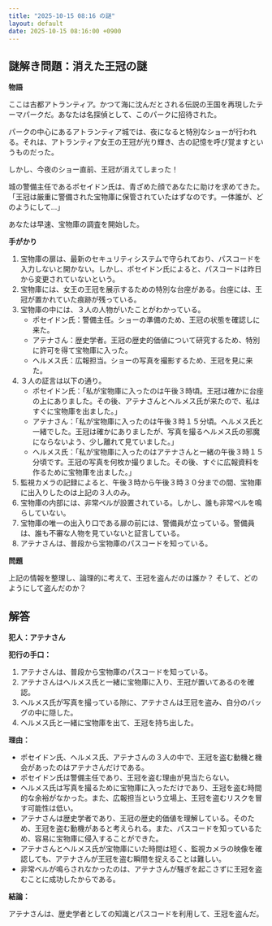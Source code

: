 ```yaml
---
title: "2025-10-15 08:16 の謎"
layout: default
date: 2025-10-15 08:16:00 +0900
---
```

## 謎解き問題：消えた王冠の謎

**物語**

ここは古都アトランティア。かつて海に沈んだとされる伝説の王国を再現したテーマパークだ。あなたは名探偵として、このパークに招待された。

パークの中心にあるアトランティア城では、夜になると特別なショーが行われる。それは、アトランティア女王の王冠が光り輝き、古の記憶を呼び覚ますというものだった。

しかし、今夜のショー直前、王冠が消えてしまった！

城の警備主任であるポセイドン氏は、青ざめた顔であなたに助けを求めてきた。「王冠は厳重に警備された宝物庫に保管されていたはずなのです。一体誰が、どのようにして…」

あなたは早速、宝物庫の調査を開始した。

**手がかり**

1.  宝物庫の扉は、最新のセキュリティシステムで守られており、パスコードを入力しないと開かない。しかし、ポセイドン氏によると、パスコードは昨日から変更されていないという。
2.  宝物庫には、女王の王冠を展示するための特別な台座がある。台座には、王冠が置かれていた痕跡が残っている。
3.  宝物庫の中には、３人の人物がいたことがわかっている。
    *   ポセイドン氏：警備主任。ショーの準備のため、王冠の状態を確認しに来た。
    *   アテナさん：歴史学者。王冠の歴史的価値について研究するため、特別に許可を得て宝物庫に入った。
    *   ヘルメス氏：広報担当。ショーの写真を撮影するため、王冠を見に来た。
4.  ３人の証言は以下の通り。
    *   ポセイドン氏：「私が宝物庫に入ったのは午後３時頃。王冠は確かに台座の上にありました。その後、アテナさんとヘルメス氏が来たので、私はすぐに宝物庫を出ました。」
    *   アテナさん：「私が宝物庫に入ったのは午後３時１５分頃。ヘルメス氏と一緒でした。王冠は確かにありましたが、写真を撮るヘルメス氏の邪魔にならないよう、少し離れて見ていました。」
    *   ヘルメス氏：「私が宝物庫に入ったのはアテナさんと一緒の午後３時１５分頃です。王冠の写真を何枚か撮りました。その後、すぐに広報資料を作るために宝物庫を出ました。」
5.  監視カメラの記録によると、午後３時から午後３時３０分までの間、宝物庫に出入りしたのは上記の３人のみ。
6.  宝物庫の内部には、非常ベルが設置されている。しかし、誰も非常ベルを鳴らしていない。
7.  宝物庫の唯一の出入り口である扉の前には、警備員が立っている。警備員は、誰も不審な人物を見ていないと証言している。
8.  アテナさんは、普段から宝物庫のパスコードを知っている。

**問題**

上記の情報を整理し、論理的に考えて、王冠を盗んだのは誰か？
そして、どのようにして盗んだのか？

## 解答

**犯人：アテナさん**

**犯行の手口：**

1. アテナさんは、普段から宝物庫のパスコードを知っている。
2. アテナさんはヘルメス氏と一緒に宝物庫に入り、王冠が置いてあるのを確認。
3. ヘルメス氏が写真を撮っている隙に、アテナさんは王冠を盗み、自分のバッグの中に隠した。
4. ヘルメス氏と一緒に宝物庫を出て、王冠を持ち出した。

**理由：**

*   ポセイドン氏、ヘルメス氏、アテナさんの３人の中で、王冠を盗む動機と機会があったのはアテナさんだけである。
*   ポセイドン氏は警備主任であり、王冠を盗む理由が見当たらない。
*   ヘルメス氏は写真を撮るために宝物庫に入っただけであり、王冠を盗む時間的な余裕がなかった。また、広報担当という立場上、王冠を盗むリスクを冒す可能性は低い。
*   アテナさんは歴史学者であり、王冠の歴史的価値を理解している。そのため、王冠を盗む動機があると考えられる。また、パスコードを知っているため、容易に宝物庫に侵入することができた。
*   アテナさんとヘルメス氏が宝物庫にいた時間は短く、監視カメラの映像を確認しても、アテナさんが王冠を盗む瞬間を捉えることは難しい。
*   非常ベルが鳴らされなかったのは、アテナさんが騒ぎを起こさずに王冠を盗むことに成功したからである。

**結論：**

アテナさんは、歴史学者としての知識とパスコードを利用して、王冠を盗んだ。
